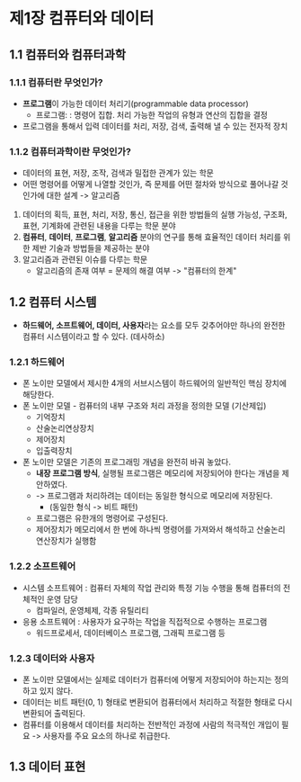 #  제1장 컴퓨터와 데이터

## 1.1 컴퓨터와 컴퓨터과학

### 1.1.1 컴퓨터란 무엇인가?

* **프로그램**이 가능한 데이터 처리기(programmable data processor)
  * 프로그램: : 명령어 집합. 처리 가능한 작업의 유형과 연산의 집합을 결정
* 프로그램을 통해서 입력 데이터를 처리, 저장, 검색, 출력해 낼 수 있는 전자적 장치

### 1.1.2 컴퓨터과학이란 무엇인가?

* 데이터의 표현, 저장, 조작, 검색과 밀접한 관계가 있는 학문
* 어떤 명령어를 어떻게 나열할 것인가, 즉 문제를 어떤 절차와 방식으로 풀어나갈 것인가에 대한 설계 -> 알고리즘
1. 데이터의 획득, 표현, 처리, 저장, 통신, 접근을 위한 방법들의 실행 가능성, 구조화, 표현, 기계화에 관련된 내용을 다루는 학문 분야
2. **컴퓨터**, **데이터**, **프로그램**, **알고리즘** 분야의 연구를 통해 효율적인 데이터 처리를 위한 제반 기술과 방법들을 제공하는 분야
3. 알고리즘과 관련된 이슈를 다루는 학문
   * 알고리즘의 존재 여부 = 문제의 해결 여부 -> "컴퓨터의 한계"

## 1.2 컴퓨터 시스템
* **하드웨어, 소프트웨어, 데이터, 사용자**라는 요소를 모두 갖추어야만 하나의 완전한 컴퓨터 시스템이라고 할 수 있다. (데사하소)

### 1.2.1 하드웨어
* 폰 노이만 모델에서 제시한 4개의 서브시스템이 하드웨어의 일반적인 핵심 장치에 해당한다.
* 폰 노이만 모델 - 컴퓨터의 내부 구조와 처리 과정을 정의한 모델 (기산제입)
  * 기억장치
  * 산술논리연상장치
  * 제어장치
  * 입출력장치
* 폰 노이만 모델은 기존의 프로그래밍 개념을 완전히 바궈 놓았다.
  * **내장 프로그램 방식**, 실행될 프로그램은 메모리에 저장되어야 한다는 개념을 제안하였다.
  * -> 프로그램과 처리하려는 데이터는 동일한 형식으로 메모리에 저장된다. 
    * (동일한 형식 -> 비트 패턴)
  * 프로그램은 유한개의 명령어로 구성된다. 
  * 제어장치가 메모리에서 한 번에 하나씩 명령어를 가져와서 해석하고 산술논리연산장치가 실행함

### 1.2.2 소프트웨어
* 시스템 소프트웨어 : 컴퓨터 자체의 작업 관리와 특정 기능 수행을 통해 컴퓨터의 전체적인 운영 담당
  * 컴파일러, 운영체제, 각종 유틸리티
* 응용 소프트웨어 : 사용자가 요구하는 작업을 직접적으로 수행하는 프로그램
  * 워드프로세서, 데이터베이스 프로그램, 그래픽 프로그램 등

### 1.2.3 데이터와 사용자
* 폰 노이만 모델에서는 실제로 데이터가 컴퓨터에 어떻게 저장되어야 하는지는 정의하고 있지 않다.
* 데이터는 비트 패턴(0, 1) 형태로 변환되어 컴퓨터에서 처리하고 적절한 형태로 다시 변환되어 출력된다.
* 컴퓨터를 이용해서 데이터를 처리하는 전반적인 과정에 사람의 적극적인 개입이 필요 -> 사용자를 주요 요소의 하나로 취급한다.

## 1.3 데이터 표현
